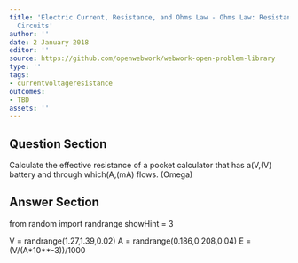 ```yaml
---
title: 'Electric Current, Resistance, and Ohms Law - Ohms Law: Resistance and Simple
  Circuits'
author: ''
date: 2 January 2018
editor: ''
source: https://github.com/openwebwork/webwork-open-problem-library
type: ''
tags:
- currentvoltageresistance
outcomes:
- TBD
assets: ''
---
```


## Question Section 

Calculate the effective resistance of a pocket calculator that has a(V,(V) battery and through which(A,(mA) flows.
(Omega)


## Answer Section

from random import randrange
showHint = 3


V = randrange(1.27,1.39,0.02)
A = randrange(0.186,0.208,0.04)
E = (V/(A*10**-3))/1000